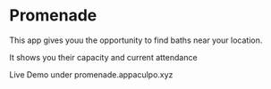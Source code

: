 # Promenade
This app gives youu the opportunity to find baths near your location.

It shows you their capacity and current attendance

Live Demo under promenade.appaculpo.xyz
 
